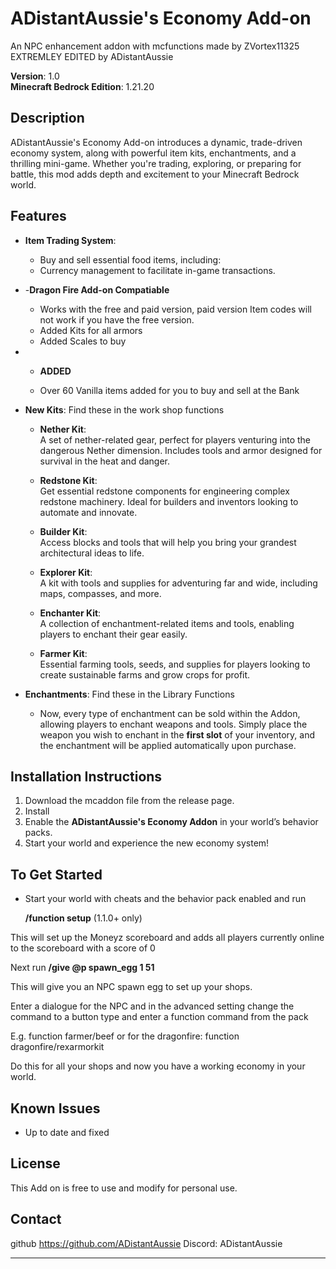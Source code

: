 # ADistantAussie's Economy Add-on

An NPC enhancement addon with mcfunctions made by ZVortex11325 EXTREMLEY EDITED by ADistantAussie

**Version**: 1.0  
**Minecraft Bedrock Edition**: 1.21.20

## Description

ADistantAussie's Economy Add-on introduces a dynamic, trade-driven economy system, along with powerful item kits, enchantments, and a thrilling mini-game. Whether you're trading, exploring, or preparing for battle, this mod adds depth and excitement to your Minecraft Bedrock world.

## Features

- **Item Trading System**: 
  -  Buy and sell essential food items, including:
  - Currency management to facilitate in-game transactions.
  
- -**Dragon Fire Add-on Compatiable**
  - Works with the free and paid version, paid version Item codes will not work if you have the free version. 
  - Added Kits for all armors 
  - Added Scales to buy 
  

- - **ADDED**

   - Over 60 Vanilla items added for you to buy and sell at the Bank

- **New Kits**: Find these in the work shop functions
  - **Nether Kit**:  
    A set of nether-related gear, perfect for players venturing into the dangerous Nether dimension. Includes tools and armor designed for survival in the heat and danger.
    
  - **Redstone Kit**:  
    Get essential redstone components for engineering complex redstone machinery. Ideal for builders and inventors looking to automate and innovate.
    
  - **Builder Kit**:  
    Access blocks and tools that will help you bring your grandest architectural ideas to life.

  - **Explorer Kit**:  
    A kit with tools and supplies for adventuring far and wide, including maps, compasses, and more.

  - **Enchanter Kit**:  
    A collection of enchantment-related items and tools, enabling players to enchant their gear easily.

  - **Farmer Kit**:  
    Essential farming tools, seeds, and supplies for players looking to create sustainable farms and grow crops for profit.

- **Enchantments**:  Find these in the Library Functions
  - Now, every type of enchantment can be sold within the Addon, allowing players to enchant weapons and tools. Simply place the weapon you wish to enchant in the **first slot** of your inventory, and the enchantment will be applied automatically upon purchase.


## Installation Instructions

1. Download the mcaddon file from the release page.
2. Install
3. Enable the **ADistantAussie's Economy Addon** in your world’s behavior packs.
4. Start your world and experience the new economy system!

## To Get Started
  - Start your world with cheats and the behavior pack enabled and run

       **/function setup** (1.1.0+ only)

This will set up the Moneyz scoreboard and adds all players currently online to the scoreboard with a score of 0

Next run **/give @p spawn_egg 1 51**

This will give you an NPC spawn egg to set up your shops.

Enter a dialogue for the NPC and in the advanced setting change the command to a button type and enter a function command from the pack

E.g. function farmer/beef or for the dragonfire: function dragonfire/rexarmorkit

Do this for all your shops and now you have a working economy in your world.


## Known Issues

- Up to date and fixed

## License

This Add on is free to use and modify for personal use.

## Contact

github
https://github.com/ADistantAussie
Discord: ADistantAussie

---

